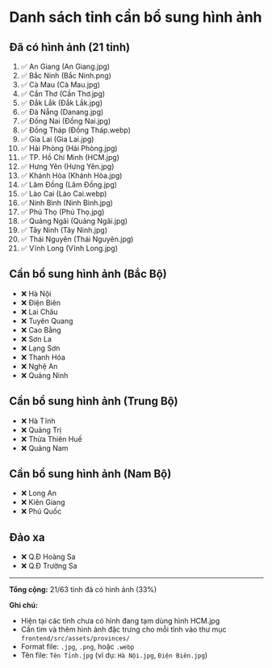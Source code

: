 # Danh sách tỉnh cần bổ sung hình ảnh

## Đã có hình ảnh (21 tỉnh)
1. ✅ An Giang (An Giang.jpg)
2. ✅ Bắc Ninh (Bắc Ninh.png)
3. ✅ Cà Mau (Cà Mau.jpg)
4. ✅ Cần Thơ (Cần Thơ.jpg)
5. ✅ Đắk Lắk (Đắk Lắk.jpg)
6. ✅ Đà Nẵng (Danang.jpg)
7. ✅ Đồng Nai (Đồng Nai.jpg)
8. ✅ Đồng Tháp (Đồng Tháp.webp)
9. ✅ Gia Lai (Gia Lai.jpg)
10. ✅ Hải Phòng (Hải Phòng.jpg)
11. ✅ TP. Hồ Chí Minh (HCM.jpg)
12. ✅ Hưng Yên (Hưng Yên.jpg)
13. ✅ Khánh Hòa (Khánh Hòa.jpg)
14. ✅ Lâm Đồng (Lâm Đồng.jpg)
15. ✅ Lào Cai (Lào Cai.webp)
16. ✅ Ninh Bình (Ninh Bình.jpg)
17. ✅ Phú Thọ (Phú Thọ.jpg)
18. ✅ Quảng Ngãi (Quảng Ngãi.jpg)
19. ✅ Tây Ninh (Tây Ninh.jpg)
20. ✅ Thái Nguyên (Thái Nguyên.jpg)
21. ✅ Vĩnh Long (Vĩnh Long.jpg)

## Cần bổ sung hình ảnh (Bắc Bộ)
- ❌ Hà Nội
- ❌ Điện Biên
- ❌ Lai Châu
- ❌ Tuyên Quang
- ❌ Cao Bằng
- ❌ Sơn La
- ❌ Lạng Sơn
- ❌ Thanh Hóa
- ❌ Nghệ An
- ❌ Quảng Ninh

## Cần bổ sung hình ảnh (Trung Bộ)
- ❌ Hà Tĩnh
- ❌ Quảng Trị
- ❌ Thừa Thiên Huế
- ❌ Quảng Nam

## Cần bổ sung hình ảnh (Nam Bộ)
- ❌ Long An
- ❌ Kiên Giang
- ❌ Phú Quốc

## Đảo xa
- ❌ Q.Đ Hoàng Sa
- ❌ Q.Đ Trường Sa

---

**Tổng cộng:** 21/63 tỉnh đã có hình ảnh (33%)

**Ghi chú:** 
- Hiện tại các tỉnh chưa có hình đang tạm dùng hình HCM.jpg
- Cần tìm và thêm hình ảnh đặc trưng cho mỗi tỉnh vào thư mục `frontend/src/assets/provinces/`
- Format file: `.jpg`, `.png`, hoặc `.webp`
- Tên file: `Tên Tỉnh.jpg` (ví dụ: `Hà Nội.jpg`, `Điện Biên.jpg`)



















